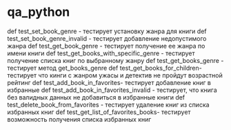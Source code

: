# qa_python
def test_set_book_genre - тестирует установку жанра для книги
def test_set_book_genre_invalid - тестирует добавление недопустимого жанра
def test_get_book_genre - тестирует получение ее жанра по имени книги
def test_get_books_with_specific_genre - тестирует получение списка книг по выбранному жанру
def test_get_books_genre - тестирует метод get_books_genre
def test_get_books_for_children- тестирует что кинги с жанром ужасы и детектив не пройдут возрастной рейтинг
def test_add_book_in_favorites- тестирует добавление книг в избранные
def test_add_book_in_favorites_invalid - тестирует, что книга без валидных данных не добавиться в избранные книги
def test_delete_book_from_favorites - тестирует удаление книг из списка избранных книг
def test_get_list_of_favorites_books- тестирует возможность получения списка избранных книг